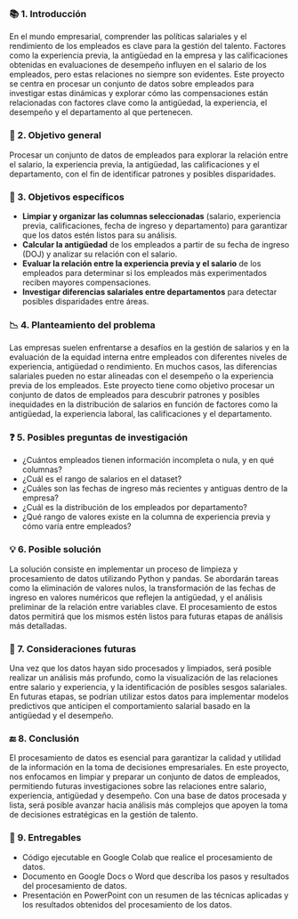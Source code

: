 ### 📚 1. Introducción

En el mundo empresarial, comprender las políticas salariales y el rendimiento de los empleados es clave para la gestión del talento. Factores como la experiencia previa, la antigüedad en la empresa y las calificaciones obtenidas en evaluaciones de desempeño influyen en el salario de los empleados, pero estas relaciones no siempre son evidentes. Este proyecto se centra en procesar un conjunto de datos sobre empleados para investigar estas dinámicas y explorar cómo las compensaciones están relacionadas con factores clave como la antigüedad, la experiencia, el desempeño y el departamento al que pertenecen.

### 🎯 2. Objetivo general

Procesar un conjunto de datos de empleados para explorar la relación entre el salario, la experiencia previa, la antigüedad, las calificaciones y el departamento, con el fin de identificar patrones y posibles disparidades.

### 📝 3. Objetivos específicos

- **Limpiar y organizar las columnas seleccionadas** (salario, experiencia previa, calificaciones, fecha de ingreso y departamento) para garantizar que los datos estén listos para su análisis.
- **Calcular la antigüedad** de los empleados a partir de su fecha de ingreso (DOJ) y analizar su relación con el salario.
- **Evaluar la relación entre la experiencia previa y el salario** de los empleados para determinar si los empleados más experimentados reciben mayores compensaciones.
- **Investigar diferencias salariales entre departamentos** para detectar posibles disparidades entre áreas.

### 📉 4. Planteamiento del problema

Las empresas suelen enfrentarse a desafíos en la gestión de salarios y en la evaluación de la equidad interna entre empleados con diferentes niveles de experiencia, antigüedad o rendimiento. En muchos casos, las diferencias salariales pueden no estar alineadas con el desempeño o la experiencia previa de los empleados. Este proyecto tiene como objetivo procesar un conjunto de datos de empleados para descubrir patrones y posibles inequidades en la distribución de salarios en función de factores como la antigüedad, la experiencia laboral, las calificaciones y el departamento.

### ❓ 5. Posibles preguntas de investigación

- ¿Cuántos empleados tienen información incompleta o nula, y en qué columnas?
- ¿Cuál es el rango de salarios en el dataset?
- ¿Cuáles son las fechas de ingreso más recientes y antiguas dentro de la empresa?
- ¿Cuál es la distribución de los empleados por departamento?
- ¿Qué rango de valores existe en la columna de experiencia previa y cómo varía entre empleados?

### 💡 6. Posible solución

La solución consiste en implementar un proceso de limpieza y procesamiento de datos utilizando Python y pandas. Se abordarán tareas como la eliminación de valores nulos, la transformación de las fechas de ingreso en valores numéricos que reflejen la antigüedad, y el análisis preliminar de la relación entre variables clave. El procesamiento de estos datos permitirá que los mismos estén listos para futuras etapas de análisis más detalladas.

### 🌟 7. Consideraciones futuras

Una vez que los datos hayan sido procesados y limpiados, será posible realizar un análisis más profundo, como la visualización de las relaciones entre salario y experiencia, y la identificación de posibles sesgos salariales. En futuras etapas, se podrían utilizar estos datos para implementar modelos predictivos que anticipen el comportamiento salarial basado en la antigüedad y el desempeño.

### 🔚 8. Conclusión

El procesamiento de datos es esencial para garantizar la calidad y utilidad de la información en la toma de decisiones empresariales. En este proyecto, nos enfocamos en limpiar y preparar un conjunto de datos de empleados, permitiendo futuras investigaciones sobre las relaciones entre salario, experiencia, antigüedad y desempeño. Con una base de datos procesada y lista, será posible avanzar hacia análisis más complejos que apoyen la toma de decisiones estratégicas en la gestión de talento.

### 📂 9. Entregables

- Código ejecutable en Google Colab que realice el procesamiento de datos.
- Documento en Google Docs o Word que describa los pasos y resultados del procesamiento de datos.
- Presentación en PowerPoint con un resumen de las técnicas aplicadas y los resultados obtenidos del procesamiento de los datos.
